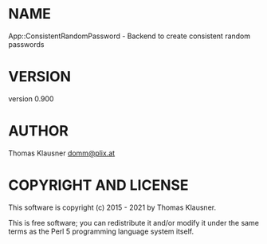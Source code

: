 # NAME

App::ConsistentRandomPassword - Backend to create consistent random passwords

# VERSION

version 0.900

# AUTHOR

Thomas Klausner <domm@plix.at>

# COPYRIGHT AND LICENSE

This software is copyright (c) 2015 - 2021 by Thomas Klausner.

This is free software; you can redistribute it and/or modify it under
the same terms as the Perl 5 programming language system itself.
